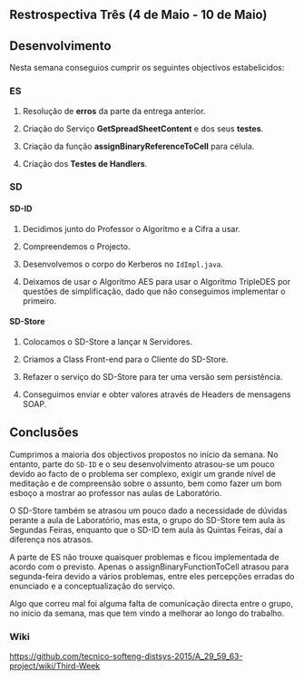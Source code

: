 ## Restrospectiva Três (4 de Maio - 10 de Maio)

## Desenvolvimento

Nesta semana conseguios cumprir os seguintes objectivos estabelicidos:

### ES

1) Resolução de **erros** da parte da entrega anterior.

2) Criação do Serviço **GetSpreadSheetContent** e dos seus **testes**.

3) Criação da função **assignBinaryReferenceToCell** para célula.

4) Criação dos **Testes de Handlers**.




### SD


#### SD-ID

1) Decidimos junto do Professor o Algoritmo e a Cifra a usar.

2) Compreendemos o Projecto.

3) Desenvolvemos o corpo do Kerberos no ``` IdImpl.java ```.

4) Deixamos de usar o Algoritmo AES para usar o Algoritmo TripleDES por questões de simplificação, dado que não conseguimos implementar o primeiro.


#### SD-Store

1) Colocamos o SD-Store a lançar ``` N ``` Servidores.

2) Criamos a Class Front-end para o Cliente do SD-Store.

3) Refazer o serviço do SD-Store para ter uma versão sem persistência.

4) Conseguimos enviar e obter valores através de Headers de mensagens SOAP.




## Conclusões

Cumprimos a maioria dos objectivos propostos no início da semana. No entanto, parte do ```SD-ID``` e o seu desenvolvimento atrasou-se um pouco devido ao facto de o problema ser complexo, exigir um grande nível de meditação e de compreensão sobre o assunto, bem como fazer um bom esboço a mostrar ao professor nas aulas de Laboratório.

O SD-Store também se atrasou um pouco dado a necessidade de dúvidas perante a aula de Laboratório, mas esta, o grupo do SD-Store tem aula às Segundas Feiras, enquanto que o SD-ID tem aula às Quintas Feiras, daí a diferença nos atrasos.

A parte de ES não trouxe quaisquer problemas e ficou implementada de acordo com o previsto. Apenas o assignBinaryFunctionToCell atrasou para segunda-feira devido a vários problemas, entre eles percepções erradas do enunciado e a conceptualização do serviço. 

Algo que correu mal foi alguma falta de comunicação directa entre o grupo, no inicio da semana, mas que tem vindo a melhorar ao longo do trabalho.

### Wiki

https://github.com/tecnico-softeng-distsys-2015/A_29_59_63-project/wiki/Third-Week
